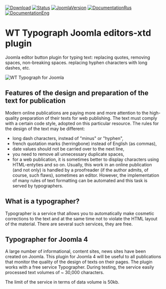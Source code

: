 [![Download](https://img.shields.io/github/release/sergeytolkachyov/wt-typograph-joomla-editors-xtd-plugin.svg?label=download)](https://web-tolk.ru/en/get.html?element=wttypograph)
[![Status](https://img.shields.io/badge/Status-stable-green.svg)]() [![JoomlaVersion](https://img.shields.io/badge/Joomla-4.0-orange.svg)]() [![DocumentationRus](https://img.shields.io/badge/Documentation-rus-blue.svg)](https://web-tolk.ru/dev/joomla-plugins/wt-typograph.html?utm_source=github) [![DocumentationEng](https://img.shields.io/badge/Documentation-eng-blueviolet.svg)](https://web-tolk.ru/en/dev/joomla-plugins/wt-typograph.html?utm_source=github)

# WT Typograph Joomla editors-xtd plugin
Joomla editor button plugin for typing text: replacing quotes, removing spaces, non-breaking spaces. replacing hyphen characters with long dashes, etc.

![WT Typograph for Joomla](https://user-images.githubusercontent.com/6236403/230658842-9b2e44d6-d8d6-40e4-8fd0-db24eecc7e90.jpg)

## Features of the design and preparation of the text for publication
Modern online publications are paying more and more attention to the high-quality preparation of their texts for web publishing. The text must comply with a certain code style, adopted on this particular resource. The rules for the design of the text may be different:
- long dash characters, instead of "minus" or "hyphen",
- french quotation marks (herringbone) instead of English (as commas),
- date values should not be carried over to the next line,
- you need to remove all unnecessary duplicate spaces,
- for a web publication, it is sometimes better to display characters using HTML-entyties
and so on. Usually, this work in an online publication (and not only) is handled by a proofreader (if the author admits, of course, such flaws), sometimes an editor. However, the implementation of many rules of text formatting can be automated and this task is served by typographers.

## What is a typographer?
Typographer is a service that allows you to automatically make cosmetic corrections to the text and at the same time not to violate the HTML layout of the material. There are several such services, they are free.

## Typographer for Joomla 4
A large number of informational, content sites, news sites have been created on Joomla. This plugin for Joomla 4 will be useful to all publications that monitor the quality of the design of texts on their pages. The plugin works with a free service  Typographer. During testing, the service easily processed text volumes of ~ 30,000 characters.

The limit of the service in terms of data volume is 50kb.

